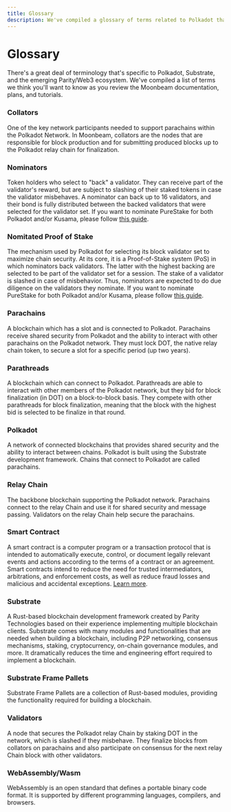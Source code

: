 ```yaml
---
title: Glossary
description: We've compiled a glossary of terms related to Polkadot that'll make it easier to learn more about the ecosystem.
---
```


# Glossary

There's a great deal of terminology that's specific to Polkadot, Substrate, and the emerging Parity/Web3 ecosystem. We've compiled a list of terms we think you'll want to know as you review the Moonbeam documentation, plans, and tutorials.

### Collators

One of the key network participants needed to support parachains within the Polkadot Network.  In Moonbeam, collators are the nodes that are responsible for block production and for submitting produced blocks up to the Polkadot relay chain for finalization.

### Nominators

Token holders who select to "back" a validator. They can receive part of the validator's reward, but are subject to slashing of their staked tokens in case the validator misbehaves. A nominator can back up to 16 validators, and their bond is fully distributed between the backed validators that were selected for the validator set. If you want to nominate PureStake for both Polkadot and/or Kusama, please follow [this guide](https://www.purestake.com/technology/polkadot-validator/).

### Nomitated Proof of Stake

The mechanism used by Polkadot for selecting its block validator set to maximize chain security. At its core, it is a Proof-of-Stake system (PoS) in which nominators back validators. The latter with the highest backing are selected to be part of the validator set for a session. The stake of a validator is slashed in case of misbehavior. Thus, nominators are expected to do due diligence on the validators they nominate. If you want to nominate PureStake for both Polkadot and/or Kusama, please follow [this guide](https://www.purestake.com/technology/polkadot-validator/).

### Parachains

A blockchain which has a slot and is connected to Polkadot.  Parachains receive shared security from Polkadot and the ability to interact with other parachains on the Polkadot network. They must lock DOT, the native relay chain token, to secure a slot for a specific period (up two years).

### Parathreads

A blockchain which can connect to Polkadot.  Parathreads are able to interact with other members of the Polkadot network, but they bid for block finalization (in DOT) on a block-to-block basis. They compete with other parathreads for block finalization, meaning that the block with the highest bid is selected to be finalize in that round.

### Polkadot

A network of connected blockchains that provides shared security and the ability to interact between chains.  Polkadot is built using the Substrate development framework.  Chains that connect to Polkadot are called parachains.

### Relay Chain

The backbone blockchain supporting the Polkadot network.  Parachains connect to the relay Chain and use it for shared security and message passing.  Validators on the relay Chain help secure the parachains.

### Smart Contract

A smart contract is a computer program or a transaction protocol that is intended to automatically execute, control, or document legally relevant events and actions according to the terms of a contract or an agreement. Smart contracts intend to reduce the need for trusted intermediators, arbitrations, and enforcement costs, as well as reduce fraud losses and malicious and accidental exceptions. [Learn more](https://en.wikipedia.org/wiki/Smart_contract).

### Substrate

A Rust-based blockchain development framework created by Parity Technologies based on their experience implementing multiple blockchain clients.  Substrate comes with many modules and functionalities that are needed when building a blockchain, including P2P networking, consensus mechanisms, staking, cryptocurrency, on-chain governance modules, and more.  It dramatically reduces the time and engineering effort required to implement a blockchain. 

### Substrate Frame Pallets

Substrate Frame Pallets are a collection of Rust-based modules, providing the functionality required for building a blockchain.  

### Validators

A node that secures the Polkadot relay Chain by staking DOT in the network, which is slashed if they misbehave. They finalize blocks from collators on parachains and also participate on consensus for the next relay Chain block with other validators.

### WebAssembly/Wasm

WebAssembly is an open standard that defines a portable binary code format. It is supported by different programming languages, compilers, and browsers.
